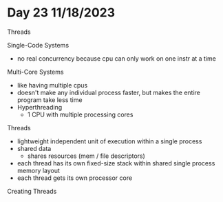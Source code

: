 # Day 23 11/18/2023

Threads 

Single-Code Systems
- no real concurrency because cpu can only work on one instr at a time

Multi-Core Systems
- like having multiple cpus
- doesn't make any individual process faster, but makes the entire program take less time
- Hyperthreading
  - 1 CPU with multiple processing cores

Threads
- lightweight independent unit of execution within a single process
- shared data
  - shares resources (mem / file descriptors)
- each thread has its own fixed-size stack within shared single process memory layout
- each thread gets its own processor core

Creating Threads
